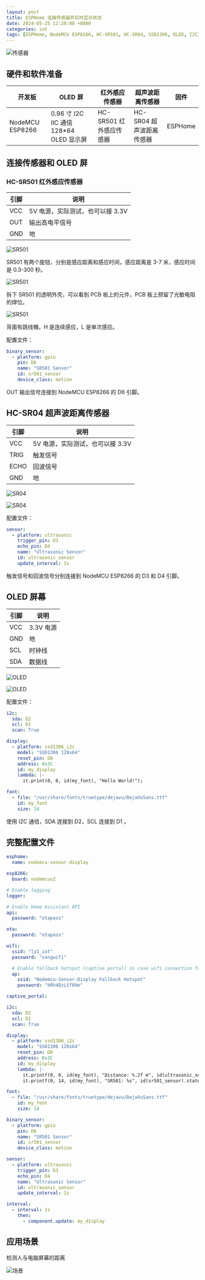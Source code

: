 ```yaml
---
layout: post
title: ESPHome 连接传感器并实时显示状态
date: 2024-05-25 12:20:00 +0800
categories: iot
tags: [ESPHome, NodeMCU ESP8266, HC-SR501, HC-SR04, SSD1306, OLED, I2C]
---
```

![传感器](/assets/img/ESPHome-Sensor/01.jpg)

## 硬件和软件准备

| 开发板 | OLED 屏 | 红外感应传感器 | 超声波距离传感器 | 固件 |
| --- | --- | --- | --- | --- |
| NodeMCU ESP8266 | 0.96 寸 I2C IIC 通信 128*64 OLED 显示屏 | HC-SR501 红外感应传感器 | HC-SR04 超声波距离传感器 | ESPHome |

## 连接传感器和 OLED 屏

### HC-SR501 红外感应传感器

| 引脚 | 说明 |
| --- | --- |
| VCC | 5V 电源，实际测试，也可以接 3.3V |
| OUT | 输出高电平信号 |
| GND | 地 |

![SR501](/assets/img/ESPHome-Sensor/sr501-01.jpg)

SR501 有两个旋钮，分别是感应距离和感应时间，感应距离是 3-7 米，感应时间是 0.3-300 秒。

![SR501](/assets/img/ESPHome-Sensor/sr501-02.jpg)

拆下 SR501 的透明外壳，可以看到 PCB 板上的元件，PCB 板上预留了光敏电阻的焊位。

![SR501](/assets/img/ESPHome-Sensor/sr501-03.jpg)

背面有跳线帽，H 是连续感应，L 是单次感应。

配置文件：

```yaml
binary_sensor:
  - platform: gpio
    pin: D6
    name: "SR501 Sensor"
    id: sr501_sensor
    device_class: motion
```

OUT 输出信号连接到 NodeMCU ESP8266 的 D6 引脚。

## HC-SR04 超声波距离传感器

| 引脚 | 说明 |
| --- | --- |
| VCC | 5V 电源，实际测试，也可以接 3.3V |
| TRIG | 触发信号 |
| ECHO | 回波信号 |
| GND | 地 |

![SR04](/assets/img/ESPHome-Sensor/sr04-01.jpg)

![SR04](/assets/img/ESPHome-Sensor/sr04-02.jpg)

配置文件：

```yaml
sensor:
  - platform: ultrasonic
    trigger_pin: D3
    echo_pin: D4
    name: "Ultrasonic Sensor"
    id: ultrasonic_sensor
    update_interval: 1s
```

触发信号和回波信号分别连接到 NodeMCU ESP8266 的 D3 和 D4 引脚。

## OLED 屏幕

| 引脚 | 说明 |
| --- | --- |
| VCC | 3.3V 电源 |
| GND | 地 |
| SCL | 时钟线 |
| SDA | 数据线 |

![OLED](/assets/img/ESPHome-Sensor/ssd1306-01.jpg)

![OLED](/assets/img/ESPHome-Sensor/ssd1306-02.jpg)

配置文件：

```yaml
i2c:
  sda: D2
  scl: D1
  scan: True

display:
  - platform: ssd1306_i2c
    model: "SSD1306 128x64"
    reset_pin: D0
    address: 0x3C
    id: my_display
    lambda: |-
      it.print(0, 0, id(my_font), "Hello World!");

font:
  - file: "/usr/share/fonts/truetype/dejavu/DejaVuSans.ttf"
    id: my_font
    size: 14
```

使用 I2C 通信，SDA 连接到 D2，SCL 连接到 D1 。

## 完整配置文件

```yaml
esphome:
  name: nodemcu-sensor-display

esp8266:
  board: nodemcuv2

# Enable logging
logger:

# Enable Home Assistant API
api:
  password: "otapass"

ota:
  password: "otapass"

wifi:
  ssid: "ly1_iot"
  password: "songwifi"

  # Enable fallback hotspot (captive portal) in case wifi connection fails
  ap:
    ssid: "Nodemcu-Sensor-Display Fallback Hotspot"
    password: "bRh4QzLSf6He"

captive_portal:

i2c:
  sda: D2
  scl: D1
  scan: True

display:
  - platform: ssd1306_i2c
    model: "SSD1306 128x64"
    reset_pin: D0
    address: 0x3C
    id: my_display
    lambda: |-
      it.printf(0, 0, id(my_font), "Distance: %.2f m", id(ultrasonic_sensor).state);
      it.printf(0, 14, id(my_font), "SR501: %s", id(sr501_sensor).state ? "Motion detected" : "No motion");

font:
  - file: "/usr/share/fonts/truetype/dejavu/DejaVuSans.ttf"
    id: my_font
    size: 14

binary_sensor:
  - platform: gpio
    pin: D6
    name: "SR501 Sensor"
    id: sr501_sensor
    device_class: motion

sensor:
  - platform: ultrasonic
    trigger_pin: D3
    echo_pin: D4
    name: "Ultrasonic Sensor"
    id: ultrasonic_sensor
    update_interval: 1s

interval:
  - interval: 1s
    then:
      - component.update: my_display
```

## 应用场景

检测人与电脑屏幕的距离

![场景](/assets/img/ESPHome-Sensor/02.jpg)
